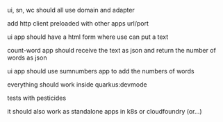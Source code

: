 ui, sn, wc should all use domain and adapter

add http client preloaded with other apps url/port

ui app should have a html form where use can put a text

count-word app should receive the text as json and return the number of words as json

ui app should use sumnumbers app to add the numbers of words

everything should work inside quarkus:devmode

tests with pesticides

it should also work as standalone apps in k8s or cloudfoundry (or...)
